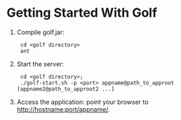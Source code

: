 Getting Started With Golf
=========================

1. Compile golf.jar:
        
        cd <golf directory>
        ant

2. Start the server:

        cd <golf directory>;
        ./golf-start.sh -p <port> appname@path_to_approot [appname2@path_to_approot2 ...] 

3. Access the application: point your browser to [http://hostname:port/appname/](http://hostname:port/appname/).
